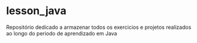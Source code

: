 # lesson_java

Repositório dedicado a armazenar todos os exercicios e projetos realizados ao longo do periodo de aprendizado em Java